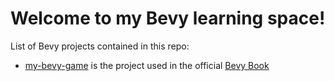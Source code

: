 # Welcome to my Bevy learning space!

List of Bevy projects contained in this repo:

* [my-bevy-game]([my-bevy-game/](https://github.com/ngmmartins/bevy-learning/tree/master/my-bevy-game)) is the project used in the official [Bevy Book](https://bevyengine.org/learn/book/introduction/)